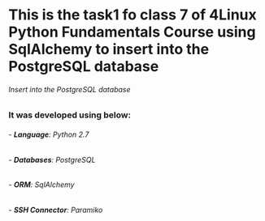 # This is the task1 fo class 7 of 4Linux Python Fundamentals Course using SqlAlchemy to insert into the PostgreSQL database

###### Insert into the PostgreSQL database

### It was developed using below: 
###### - **Language**: Python 2.7
###### - **Databases**: PostgreSQL 
###### - **ORM**: SqlAlchemy
###### - **SSH Connector**: Paramiko
